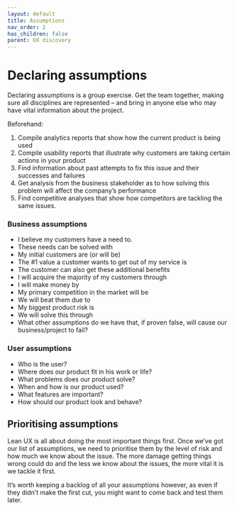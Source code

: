```yaml
---
layout: default
title: Assumptions
nav_order: 2
has_children: false
parent: UX discovery
---
```


# Declaring assumptions

Declaring assumptions is a group exercise. Get the team together, making sure all disciplines are represented – and bring in anyone else who may have vital information about the project.

Beforehand:

1. Compile analytics reports that show how the current product is being used 
2. Compile usability reports that illustrate why customers are taking certain actions in your product 
3. Find information about past attempts to fix this issue and their successes and failures 
4. Get analysis from the business stakeholder as to how solving this problem will affect the company’s performance 
5. Find competitive analyses that show how competitors are tackling the same issues. 

### Business assumptions
- I believe my customers have a need to. 
- These needs can be solved with
- My initial customers are (or will be)
- The #1 value a customer wants to get out of my service is
- The customer can also get these additional benefits
- I will acquire the majority of my customers through
- I will make money by
- My primary competition in the market will be
- We will beat them due to
- My biggest product risk is
- We will solve this through
- What other assumptions do we have that, if proven false, will cause our business/project to fail?

### User assumptions
- Who is the user?
- Where does our product fit in his work or life?
- What problems does our product solve?
- When and how is our product used?
- What features are important?
- How should our product look and behave? 

## Prioritising assumptions
Lean UX is all about doing the most important things first. Once we’ve got our list of assumptions, we need to prioritise them by the level of risk and how much we know about the issue. The more damage getting things wrong could do and the less we know about the issues, the more vital it is we tackle it first.
  
It’s worth keeping a backlog of all your assumptions however, as even if they didn’t make the first cut, you might want to come back and test them later.

